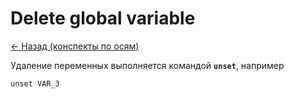 # Delete global variable

[<- Назад (конспекты по осям)](https://github.com/boorlakov/zettelkasten/blob/main/university/operation%20systems%20and%20IDE/README.md)

Удаление переменных выполняется командой **`unset`**, например

```shell
unset VAR_3
```
